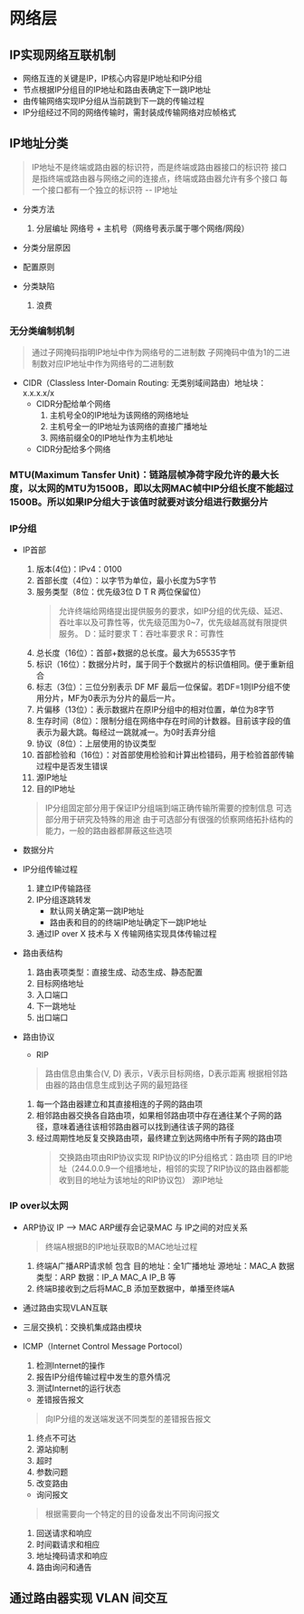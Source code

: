 # 网络层

## IP实现网络互联机制

- 网络互连的关键是IP，IP核心内容是IP地址和IP分组
- 节点根据IP分组目的IP地址和路由表确定下一跳IP地址
- 由传输网络实现IP分组从当前跳到下一跳的传输过程
- IP分组经过不同的网络传输时，需封装成传输网络对应帧格式

## IP地址分类

> IP地址不是终端或路由器的标识符，而是终端或路由器接口的标识符
> 接口是指终端或路由器与网络之间的连接点，终端或路由器允许有多个接口
> 每一个接口都有一个独立的标识符 -- IP地址

- 分类方法
  1. 分层编址 网络号 + 主机号（网络号表示属于哪个网络/网段）

- 分类分层原因

- 配置原则

- 分类缺陷
  1. 浪费

### 无分类编制机制

> 通过子网掩码指明IP地址中作为网络号的二进制数
> 子网掩码中值为1的二进制数对应IP地址中作为网络号的二进制数

- CIDR（Classless Inter-Domain Routing: 无类别域间路由）地址块：x.x.x.x/x
  - CIDR分配给单个网络
    1. 主机号全0的IP地址为该网络的网络地址
    2. 主机号全一的IP地址为该网络的直接广播地址
    3. 网络前缀全0的IP地址作为主机地址
  - CIDR分配给多个网络

### MTU(Maximum Tansfer Unit)：链路层帧净荷字段允许的最大长度，以太网的MTU为1500B，即以太网MAC帧中IP分组长度不能超过1500B。所以如果IP分组大于该值时就要对该分组进行数据分片

### IP分组

- IP首部
  1. 版本(4位)：IPv4：0100
  2. 首部长度（4位）：以字节为单位，最小长度为5字节
  3. 服务类型（8位：优先级3位 D T R 两位保留位）
     > 允许终端给网络提出提供服务的要求，如IP分组的优先级、延迟、吞吐率以及可靠性等，优先级范围为0~7，优先级越高就有限提供服务。 D：延时要求  T：吞吐率要求  R：可靠性
  4. 总长度（16位）：首部+数据的总长度。最大为65535字节
  5. 标识（16位）：数据分片时，属于同于个数据片的标识值相同。便于重新组合
  6. 标志（3位）：三位分别表示 DF MF 最后一位保留。若DF=1则IP分组不使用分片，MF为0表示为分片的最后一片。
  7. 片偏移（13位）：表示数据片在原IP分组中的相对位置，单位为8字节
  8. 生存时间（8位）：限制分组在网络中存在时间的计数器。目前该字段的值表示为最大跳。每经过一跳就减一。为0时丢弃分组
  9. 协议（8位）：上层使用的协议类型
  10. 首部检验和（16位）：对首部使用检验和计算出检错码，用于检验首部传输过程中是否发生错误
  11. 源IP地址
  12. 目的IP地址
  > IP分组固定部分用于保证IP分组端到端正确传输所需要的控制信息
  > 可选部分用于研究及特殊的用途
  > 由于可选部分有很强的侦察网络拓扑结构的能力，一般的路由器都屏蔽这些选项

- 数据分片

- IP分组传输过程
  1. 建立IP传输路径
  2. IP分组逐跳转发
     - 默认网关确定第一跳IP地址
     - 路由表和目的的终端IP地址确定下一跳IP地址
  3. 通过IP over X 技术与 X 传输网络实现具体传输过程

- 路由表结构
  1. 路由表项类型：直接生成、动态生成、静态配置
  2. 目标网络地址
  3. 入口端口
  4. 下一跳地址
  5. 出口端口

- 路由协议
  - RIP
  > 路由信息由集合(V, D) 表示，V表示目标网络，D表示距离
  > 根据相邻路由器的路由信息生成到达子网的最短路径
  1. 每一个路由器建立和其直接相连的子网的路由项
  2. 相邻路由器交换各自路由项，如果相邻路由项中存在通往某个子网的路径，意味着通往该相邻路由器可以找到通往该子网的路径
  3. 经过周期性地反复交换路由项，最终建立到达网络中所有子网的路由项
     > 交换路由项由RIP协议实现
     > RIP协议的IP分组格式：路由项 目的IP地址（244.0.0.9一个组播地址，相邻的实现了RIP协议的路由器都能收到目的地址为该地址的RIP协议包）  源IP地址

### IP over以太网

- ARP协议  IP --> MAC
  ARP缓存会记录MAC 与 IP之间的对应关系
  >终端A根据B的IP地址获取B的MAC地址过程
  1. 终端A广播ARP请求帧 包含 目的地址：全1广播地址 源地址：MAC_A 数据类型：ARP 数据：IP_A MAC_A IP_B 等
  2. 终端B接收到之后将MAC_B 添加至数据中，单播至终端A


- 通过路由实现VLAN互联

- 三层交换机：交换机集成路由模块

- ICMP（Internet Control Message Portocol）
  1. 检测Internet的操作
  2. 报告IP分组传输过程中发生的意外情况
  3. 测试Internet的运行状态

  - 差错报告报文
  >向IP分组的发送端发送不同类型的差错报告报文
    1. 终点不可达
    2. 源站抑制
    3. 超时
    4. 参数问题
    5. 改变路由

  - 询问报文
  > 根据需要向一个特定的目的设备发出不同询问报文
  1. 回送请求和响应
  2. 时间戳请求和相应
  3. 地址掩码请求和响应
  4. 路由询问和通告

## 通过路由器实现 VLAN 间交互
